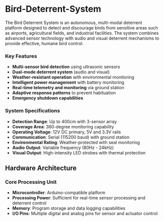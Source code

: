 # Bird-Deterrent-System
The Bird Deterrent System is an autonomous, multi-modal deterrent platform designed to detect and discourage birds from sensitive areas such as airports, agricultural fields, and industrial facilities. The system combines advanced sensor technology with audio and visual deterrent mechanisms to provide effective, humane bird control.
### Key Features
- **Multi-sensor bird detection** using ultrasonic sensors
- **Dual-mode deterrent system** (audio and visual)
- **Weather-resistant operation** with environmental monitoring
- **Intelligent power management** with battery monitoring
- **Real-time telemetry and monitoring** via ground station
- **Adaptive response patterns** to prevent habituation
- **Emergency shutdown capabilities**

### System Specifications
- **Detection Range**: Up to 400cm with 3-sensor array
- **Coverage Area**: 360-degree monitoring capability
- **Operating Voltage**: 12V DC primary, 5V and 3.3V rails
- **Communication**: Serial (115200 baud) with ground station
- **Environmental Rating**: Weather-protected with seal monitoring
- **Audio Output**: Variable frequency (80Hz - 24kHz)
- **Visual Output**: High-intensity LED strobes with thermal protection

## Hardware Architecture

### Core Processing Unit
- **Microcontroller**: Arduino-compatible platform
- **Processing Power**: Sufficient for real-time sensor processing and deterrent control
- **Memory**: Program storage and data logging capabilities
- **I/O Pins**: Multiple digital and analog pins for sensor and actuator control

